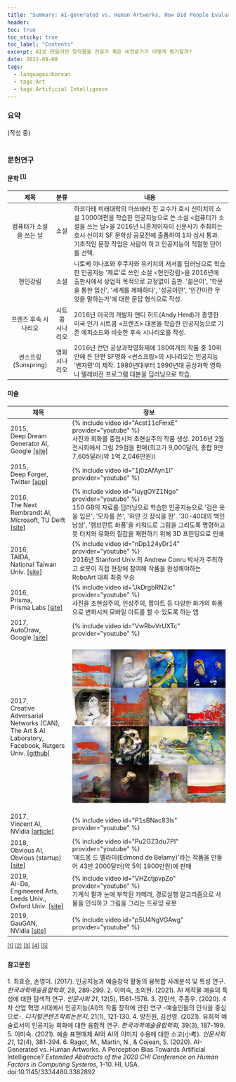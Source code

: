 ```yaml
---
title: "Summary: AI-generated vs. Human Artworks, How Did People Evaluate Visual Arts?"
header:
toc: true
toc_sticky: true
toc_label: "Contents"
excerpt: AI로 만들어진 창작물을 전문가 혹은 비전문가가 어떻게 평가할까?
date: 2022-09-08
tags:
  - languages:Korean
  - tags:Art
  - tags:Artificial Intelligence
---
```

<div class="notice--primary" markdown="1">
<h3>요약</h3>
(작성 중)
<br><br>
</div>

### 문헌연구
#### 문학 <sup>[[1]](#footnote_1)</sup>

|제목|분류|내용|
|:---:|:---:|---|
|컴퓨터가 소설을 쓰는 날|소설|하코다테 미래대학의 마쓰바라 진 교수가 호시 신이치의 소설 1000여편을 학습한 인공지능으로 쓴 소설 <컴퓨터가 소설을 쓰는 날>을 2016년 니혼게이자이 신문사가 주최하는 호시 신이치 SF 문학상 공모전에 출품하여 1차 심사 통과. 기초적인 문장 작업은 사람이 하고 인공지능이 적절한 단어를 선택.|
|현인강림|소설|니토베 이나조와 후쿠자와 유키치의 저서를 딥러닝으로 학습한 인공지능 '제로'로 쓰인 소설 <현인강림>을 2016년에 출판사에서 상업적 목적으로 교정없이 출판. '젊은이', '학문을 통한 입신', '세계를 제패하다', '성공이란', '인간이란 무엇을 말하는가'에 대한 문답 형식으로 작성.|
|프렌즈 후속 시나리오|시트콤 시나리오|2016년 미국의 개발자 앤디 허드(Andy Herd)가 종영한 미국 인기 시트콤 <프렌즈> 대본을 학습한 인공지능으로 기존 에피소드와 비슷한 후속 시나리오를 작성.|
|썬스프링(Sunspring)|영화 시나리오|2016년 런던 공상과학영화제에 180여개의 작품 중 10위 안에 든 단편 SF영화 <썬스프링>의 시나리오는 인공지능 '벤자민'이 제작. 1980년대부터 1990년대 공상과학 영화나 텔레비전 프로그램 대본을 딥러닝으로 학습.|

#### 미술 

|제목|정보|
|---|---|
|2015, <br>Deep Dream Generator AI, <br>Google [[site]](https://deepdreamgenerator.com/)|{% include video id="Acst11cFmxE" provider="youtube" %}<br>사진과 회화를 중첩시켜 초현실주의 작품 생성. 2016년 2월 전시회에서 그림 29점을 판매(최고가 9,000달러, 종합 9만 7,605달러(약 1억 2,046만원))|
|2015, <br>Deep Forger, <br>Twitter [[app]](https://rarible.com/deepforger)|{% include video id="1j0zAfAyn1I" provider="youtube" %}<br>|
|2016, <br>The Next Rembrandt AI, <br>Microsoft, TU Delft [[site]](https://www.nextrembrandt.com/)|{% include video id="IuygOYZ1Ngo" provider="youtube" %}<br>150 GB의 자료를 딥러닝으로 학습한 인공지능으로 '검은 옷을 입은', '모자를 쓴', '하얀 깃 장식을 한'. '30-40대의 백인 남성', '렘브란트 화풍'을 키워드로 그림을 그리도록 명령하고 붓 터치와 유화의 질감을 재현하기 위해 3D 프린팅으로 인쇄|
|2016, <br>TAIDA, <br>National Taiwan Univ. [[site]](https://robotart.org/2016-winners/)|{% include video id="nDp124yDr14" provider="youtube" %}<br>2016년 Stanford Univ.의 Andrew Conru 박사가 주최하고 로봇이 직접 현장에 참여해 작품을 완성해야하는 RoboArt 대회 최종 우승|
|2016, <br>Prisma, <br>Prisma Labs [[site]](https://prisma-ai.com/)|{% include video id="JkDrgbRN2ic" provider="youtube" %}<br>사진을 초현실주의, 인상주의, 팝아트 등 다양한 화가의 화풍으로 변화시켜 모바일 아트를 할 수 있도록 하는 앱|
|2017, <br>AutoDraw, <br>Google [[site]](https://www.autodraw.com/)|{% include video id="VwRbvVrUXTc" provider="youtube" %}|
|2017, <br>Creative Adversarial Networks (CAN), <br>The Art & AI Laboratory, Facebook, Rutgers Univ. [[github]](https://github.com/mlberkeley/Creative-Adversarial-Networks)|<p align="center"><img src="/assets/images/CAN.png"></p>|
|2017, <br>Vincent AI, <br>NVidia [[article]](https://www.aitimes.kr/news/articleView.html?idxno=10841)|{% include video id="P1sBNac83ls" provider="youtube" %}|
|2018, <br>Obvious AI, <br>Obvious (startup) [[site]](https://obvious-art.com/)|{% include video id="Pu2GZ3du7PI" provider="youtube" %}<br>'에드몽 드 벨라미(Edmond de Belamy)'라는 작품을 만들어 43만 2000달러(약 5억 1900만원)에 판매|
|2019, <br>Ai-Da, <br>Engineered Arts, Leeds Univ., Oxford Univ. [[site]](https://www.ai-darobot.com/)|{% include video id="VHZctjpvpZo" provider="youtube" %}<br>기계식 팔과 눈에 부착된 카메라, 경로실행 알고리즘으로 사물을 인식하고 그림을 그리는 드로잉 로봇|
|2019, <br>GauGAN, <br>NVidia [[site]](http://gaugan.org/gaugan2/)|{% include video id="p5U4NgVGAwg" provider="youtube" %}|

<sup>[[1]](#footnote_1)</sup> <sup>[[2]](#footnote_2)</sup> <sup>[[3]](#footnote_3)</sup> <sup>[[4]](#footnote_4)</sup> <sup>[[5]](#footnote_5)</sup>

<div class="notice--primary" markdown="1">
<h4>참고문헌</h4>

<a name="footnote_1">1</a>. 최효승, 손영미. (2017). 인공지능과 예술창작 활동의 융복합 사례분석 및 특성 연구. *한국과학예술융합학회*, 28, 289-299.
<a name="footnote_2">2</a>. 이미숙, 조의현. (2021). AI 제작물 예술의 특성에 대한 탐색적 연구. *인문사회 21*, 12(5), 1561-1576.
<a name="footnote_3">3</a>. 강민석, 주종우. (2020). 4차 산업 혁명 시대에서 인공지능(AI)의 작품 창작에 관한 연구 -예술인들의 인식을 중심으로-. *디지털콘텐츠학회논문지*, 21(1), 121-130.
<a name="footnote_4">4</a>. 방진원, 김선영. (2021). 유희적 예술로서의 인공지능 회화에 대한 융합적 연구. *한국과학예술융합학회*, 39(3), 187-199.
<a name="footnote_5">5</a>. 이미숙. (2021). 예술 표현매체 AI와 AI의 이미지 수용에 대한 소고(小考). *인문사회 21*, 12(4), 381-394.
<a name="footnote_6">6</a>. Ragot, M., Martin, N., & Cojean, S. (2020). AI-Generated vs. Human Artworks. A Perception Bias Towards Artificial Intelligence? *Extended Abstracts of the 2020 CHI Conference on Human Factors in Computing Systems*, 1–10. HI, USA. doi:10.1145/3334480.3382892
</div>